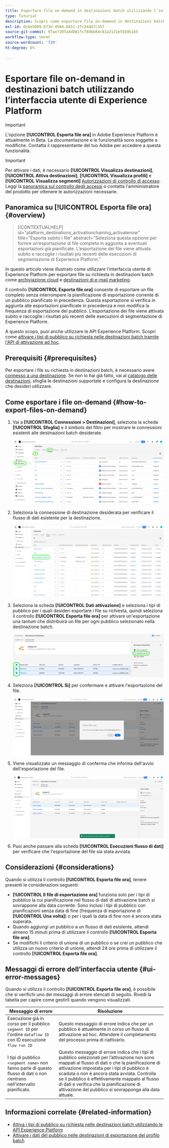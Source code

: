 ```yaml
---
title: Esportare file on-demand in destinazioni batch utilizzando l’interfaccia utente di Experience Platform
type: Tutorial
description: Scopri come esportare file on-demand in destinazioni batch utilizzando l’interfaccia utente di Experience Platform.
exl-id: 0cbe5089-b73d-4584-8451-2fc34d47c357
source-git-commit: 97ae720fa4d081fcf8d6b84c81a2131e55b9b1b5
workflow-type: tm+mt
source-wordcount: '720'
ht-degree: 8%

---
```



# Esportare file on-demand in destinazioni batch utilizzando l’interfaccia utente di Experience Platform

>[!IMPORTANT]
>
>L&#39;opzione **[!UICONTROL Esporta file ora]** in Adobe Experience Platform è attualmente in Beta. La documentazione e le funzionalità sono soggette a modifiche.
>Contatta il rappresentante del tuo Adobe per accedere a questa funzionalità.

>[!IMPORTANT]
> 
>Per attivare i dati, è necessario **[!UICONTROL Visualizza destinazioni]**, **[!UICONTROL Attiva destinazioni]**, **[!UICONTROL Visualizza profili]** e **[!UICONTROL Visualizza segmenti]** [Autorizzazioni di controllo di accesso](/help/access-control/home.md#permissions). Leggi la [panoramica sul controllo degli accessi](/help/access-control/ui/overview.md) o contatta l&#39;amministratore del prodotto per ottenere le autorizzazioni necessarie.

## Panoramica su **[!UICONTROL Esporta file ora]** {#overview}

>[!CONTEXTUALHELP]
>id="platform_destinations_activationchaining_activatenow"
>title="Esporta subito i file"
>abstract="Seleziona questa opzione per fornire un’esportazione di file completa in aggiunta a eventuali esportazioni già pianificate. L’esportazione dei file viene attivata subito e raccoglie i risultati più recenti delle esecuzioni di segmentazione di Experience Platform."

In questo articolo viene illustrato come utilizzare l&#39;interfaccia utente di Experience Platform per esportare file su richiesta in destinazioni batch come [archiviazione cloud](/help/destinations/catalog/cloud-storage/overview.md) e [destinazioni di e-mail marketing](/help/destinations/catalog/email-marketing/overview.md).

Il controllo **[!UICONTROL Esporta file ora]** consente di esportare un file completo senza interrompere la pianificazione di esportazione corrente di un pubblico pianificato in precedenza. Questa esportazione si verifica in aggiunta alle esportazioni pianificate in precedenza e non modifica la frequenza di esportazione del pubblico. L’esportazione dei file viene attivata subito e raccoglie i risultati più recenti delle esecuzioni di segmentazione di Experience Platform.

A questo scopo, puoi anche utilizzare le API Experience Platform. Scopri come [attivare i tipi di pubblico su richiesta nelle destinazioni batch tramite l&#39;API di attivazione ad hoc](/help/destinations/api/ad-hoc-activation-api.md).

## Prerequisiti {#prerequisites}

Per esportare i file su richiesta in destinazioni batch, è necessario avere [connesso a una destinazione](./connect-destination.md). Se non lo hai già fatto, vai al [catalogo delle destinazioni](../catalog/overview.md), sfoglia le destinazioni supportate e configura la destinazione che desideri utilizzare.

## Come esportare i file on-demand {#how-to-export-files-on-demand}

1. Vai a **[!UICONTROL Connessioni > Destinazioni]**, seleziona la scheda **[!UICONTROL Sfoglia]** e il simbolo del filtro per mostrare le connessioni esistenti alle destinazioni batch desiderate.

   ![Immagine che evidenzia come accedere alla scheda Sfoglia e filtrare i flussi di dati esistenti.](../assets/ui/activate-on-demand/browse-tab.png)

2. Seleziona la connessione di destinazione desiderata per verificare il flusso di dati esistente per la destinazione.

   ![Immagine che evidenzia un flusso di dati filtrato.](../assets/ui/activate-on-demand/filtered-dataflow.png)

3. Seleziona la scheda **[!UICONTROL Dati attivazione]** e seleziona i tipi di pubblico per i quali desideri esportare i file su richiesta, quindi seleziona il controllo **[!UICONTROL Esporta file ora]** per attivare un&#39;esportazione una tantum che distribuirà un file per ogni pubblico selezionato nella destinazione batch.

   ![Immagine che evidenzia il pulsante Esporta ora file.](../assets/ui/activate-on-demand/bulk-export-file-now.png)

4. Seleziona **[!UICONTROL Sì]** per confermare e attivare l&#39;esportazione del file.

   ![Immagine che mostra la finestra di conferma Esporta file adesso.](../assets/ui/activate-on-demand/confirm-activation.png)

5. Viene visualizzato un messaggio di conferma che informa dell&#39;avvio dell&#39;esportazione del file.

   ![Immagine che mostra la conferma dell&#39;attivazione ad-hoc completata.](../assets/ui/activate-on-demand/ad-hoc-success.png)

6. Puoi anche passare alla scheda **[!UICONTROL Esecuzioni flusso di dati]** per verificare che l&#39;esportazione del file sia stata avviata.

## Considerazioni {#considerations}

Quando si utilizza il controllo **[!UICONTROL Esporta file ora]**, tenere presenti le considerazioni seguenti:

* **[!UICONTROL Il file di esportazione ora]** funziona solo per i tipi di pubblico la cui pianificazione nel flusso di dati di attivazione batch si sovrappone alla data corrente. Sono inclusi i tipi di pubblico con pianificazioni senza data di fine (frequenza di esportazione di **[!UICONTROL Una volta]**) o per i quali la data di fine non è ancora stata superata.
* Quando aggiungi un pubblico a un flusso di dati esistente, attendi almeno 15 minuti prima di utilizzare il controllo **[!UICONTROL Esporta file ora]**.
* Se modifichi il criterio di unione di un pubblico o se crei un pubblico che utilizza un nuovo criterio di unione, attendi 24 ore prima di utilizzare il controllo **[!UICONTROL Esporta file ora]**.

## Messaggi di errore dell’interfaccia utente {#ui-error-messages}

Quando si utilizza il controllo **[!UICONTROL Esporta file ora]**, è possibile che si verifichi uno dei messaggi di errore elencati di seguito. Rivedi la tabella per capire come gestirli quando vengono visualizzati.

| Messaggio di errore | Risoluzione |
|---------|----------|
| Esecuzione già in corso per il pubblico `segment ID` per l&#39;ordine `dataflow ID` con ID esecuzione `flow run ID` | Questo messaggio di errore indica che per un pubblico è attualmente in corso un flusso di attivazione ad hoc. Attendere il completamento del processo prima di riattivarlo. |
| I tipi di pubblico `<segment name>` non fanno parte di questo flusso di dati o non rientrano nell&#39;intervallo pianificato. | Questo messaggio di errore indica che i tipi di pubblico selezionati per l’attivazione non sono mappati al flusso di dati o che la pianificazione di attivazione impostata per i tipi di pubblico è scaduta o non è ancora stata avviata. Controlla se il pubblico è effettivamente mappato al flusso di dati e verifica che la pianificazione di attivazione del pubblico si sovrapponga alla data attuale. |

## Informazioni correlate {#related-information}

* [Attiva i tipi di pubblico su richiesta nelle destinazioni batch utilizzando le API Experience Platform](/help/destinations/api/ad-hoc-activation-api.md)
* [Attivare i dati del pubblico nelle destinazioni di esportazione del profilo batch](/help/destinations/ui/activate-batch-profile-destinations.md)
